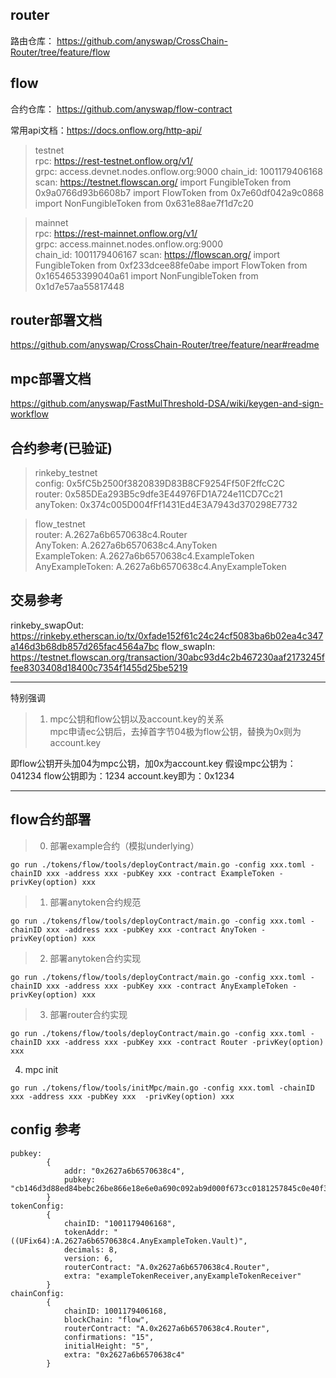 ## router
路由仓库： https://github.com/anyswap/CrossChain-Router/tree/feature/flow

## flow
合约仓库： https://github.com/anyswap/flow-contract 

常用api文档：https://docs.onflow.org/http-api/

> testnet  
rpc:  https://rest-testnet.onflow.org/v1/  
grpc: access.devnet.nodes.onflow.org:9000
chain_id:  1001179406168
scan: https://testnet.flowscan.org/
import FungibleToken from 0x9a0766d93b6608b7
import FlowToken from 0x7e60df042a9c0868
import NonFungibleToken from 0x631e88ae7f1d7c20

> mainnet  
rpc:  https://rest-mainnet.onflow.org/v1/  
grpc: access.mainnet.nodes.onflow.org:9000  
chain_id:  1001179406167
scan: https://flowscan.org/
import FungibleToken from 0xf233dcee88fe0abe
import FlowToken from 0x1654653399040a61
import NonFungibleToken from 0x1d7e57aa55817448

## router部署文档 
https://github.com/anyswap/CrossChain-Router/tree/feature/near#readme
## mpc部署文档 
https://github.com/anyswap/FastMulThreshold-DSA/wiki/keygen-and-sign-workflow

## 合约参考(已验证)
> rinkeby_testnet  
config: 0x5fC5b2500f3820839D83B8CF9254Ff50F2ffcC2C  
router: 0x585DEa293B5c9dfe3E44976FD1A724e11CD7Cc21   
anyToken: 0x374c005D004fFf1431Ed4E3A7943d370298E7732 

> flow_testnet  
router: A.2627a6b6570638c4.Router  
AnyToken: A.2627a6b6570638c4.AnyToken  
ExampleToken: A.2627a6b6570638c4.ExampleToken  
AnyExampleToken: A.2627a6b6570638c4.AnyExampleToken  

## 交易参考
rinkeby_swapOut:  https://rinkeby.etherscan.io/tx/0xfade152f61c24c24cf5083ba6b02ea4c347a146d3b68db857d265fac4564a7bc
flow_swapIn:  https://testnet.flowscan.org/transaction/30abc93d4c2b467230aaf2173245ffee8303408d18400c7354f1455d25be5219
***
特别强调  
>1) mpc公钥和flow公钥以及account.key的关系  
mpc申请ec公钥后，去掉首字节04极为flow公钥，替换为0x则为account.key

即flow公钥开头加04为mpc公钥，加0x为account.key
假设mpc公钥为：041234
flow公钥即为：1234
account.key即为：0x1234
***

## flow合约部署
>0) 部署example合约（模拟underlying）
```shell
go run ./tokens/flow/tools/deployContract/main.go -config xxx.toml -chainID xxx -address xxx -pubKey xxx -contract ExampleToken -privKey(option) xxx
```
>1) 部署anytoken合约规范  
```shell
go run ./tokens/flow/tools/deployContract/main.go -config xxx.toml -chainID xxx -address xxx -pubKey xxx -contract AnyToken -privKey(option) xxx
```
>2) 部署anytoken合约实现
```shell
go run ./tokens/flow/tools/deployContract/main.go -config xxx.toml -chainID xxx -address xxx -pubKey xxx -contract AnyExampleToken -privKey(option) xxx
```
>3) 部署router合约实现
```shell
go run ./tokens/flow/tools/deployContract/main.go -config xxx.toml -chainID xxx -address xxx -pubKey xxx -contract Router -privKey(option) xxx
```
4) mpc init 
```shell
go run ./tokens/flow/tools/initMpc/main.go -config xxx.toml -chainID xxx -address xxx -pubKey xxx  -privKey(option) xxx
```

## config 参考
```shell
pubkey:
        {
            addr: "0x2627a6b6570638c4",
            pubkey: "cb146d3d88ed84bebc26be866e18e6e0a690c092ab9d000f673cc0181257845c0e40f343ef781128dfced5445cdb93177947cafc3228619983f16c074924772f"
        }
tokenConfig:
        {
            chainID: "1001179406168",
            tokenAddr: "((UFix64):A.2627a6b6570638c4.AnyExampleToken.Vault)",
            decimals: 8,
            version: 6,
            routerContract: "A.0x2627a6b6570638c4.Router",
            extra: "exampleTokenReceiver,anyExampleTokenReceiver"
        }
chainConfig:
        {
            chainID: 1001179406168,
            blockChain: "flow",
            routerContract: "A.0x2627a6b6570638c4.Router",
            confirmations: "15",
            initialHeight: "5",
            extra: "0x2627a6b6570638c4"
        }
```